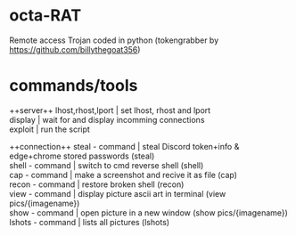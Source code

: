 # octa-RAT
Remote access Trojan coded in python (tokengrabber by https://github.com/billythegoat356)
# commands/tools

++server++
lhost,rhost,lport | set lhost, rhost and lport<br/>
display | wait for and display incomming connections<br/>
exploit | run the script<br/>

++connection++
steal - command | steal Discord token+info & edge+chrome stored passwords (steal)<br/>
shell - command | switch to cmd reverse shell (shell)<br/>
cap - command | make a screenshot and recive it as file (cap)<br/>
recon - command | restore broken shell (recon)<br/>
view - command | display picture ascii art in terminal (view pics/{imagename})<br/>
show - command | open picture in a new window (show pics/{imagename})<br/>
lshots - command | lists all pictures (lshots)<br/>
